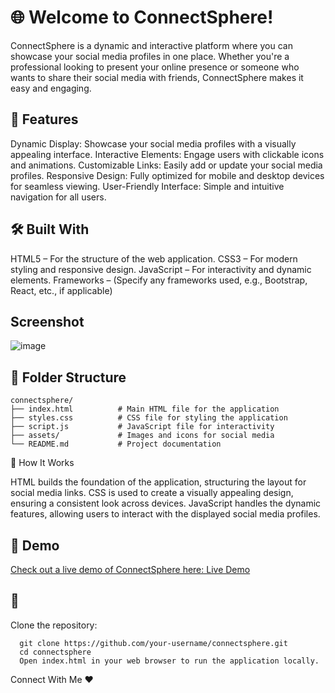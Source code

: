 # 🌐 Welcome to ConnectSphere!
ConnectSphere is a dynamic and interactive platform where you can showcase your social media profiles in one place. Whether you're a professional looking to present your online presence or someone who wants to share their social media with friends, ConnectSphere makes it easy and engaging.

## 🚀 Features

Dynamic Display: Showcase your social media profiles with a visually appealing interface.
Interactive Elements: Engage users with clickable icons and animations.
Customizable Links: Easily add or update your social media profiles.
Responsive Design: Fully optimized for mobile and desktop devices for seamless viewing.
User-Friendly Interface: Simple and intuitive navigation for all users.

## 🛠️ Built With

HTML5 – For the structure of the web application.
CSS3 – For modern styling and responsive design.
JavaScript – For interactivity and dynamic elements.
Frameworks – (Specify any frameworks used, e.g., Bootstrap, React, etc., if applicable)

## Screenshot
![image](https://github.com/user-attachments/assets/6def8bb1-a93e-4df3-adb1-b6ba53c68ca6)


## 📂 Folder Structure

    connectsphere/
    ├── index.html          # Main HTML file for the application
    ├── styles.css          # CSS file for styling the application
    ├── script.js           # JavaScript file for interactivity
    ├── assets/             # Images and icons for social media
    └── README.md           # Project documentation

🎯 How It Works

HTML builds the foundation of the application, structuring the layout for social media links.
CSS is used to create a visually appealing design, ensuring a consistent look across devices.
JavaScript handles the dynamic features, allowing users to interact with the displayed social media profiles.

## 🎨 Demo

[Check out a live demo of ConnectSphere here: Live Demo](https://connectspheree.netlify.app/)

## 📅 
Clone the repository:

      git clone https://github.com/your-username/connectsphere.git
      cd connectsphere
      Open index.html in your web browser to run the application locally.

Connect With Me ❤️
